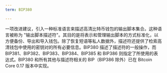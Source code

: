 ```yaml
---
term: BIP380

---
```

一项改进建议，引入一种标准语言来描述高清比特币钱包的输出脚本集合。这种语言被称为 "输出脚本描述符"。其目的是将表示和管理输出脚本的方式标准化，以方便备份、导出和导入钱包。除了恢复短语等私人数据外，描述符还提供了检索高清钱包中使用的密钥对的所有必要信息。BIP380 描述了描述符的一般操作，而 BIP381、BIP382、BIP383、BIP384、BIP385 和 BIP386 则指定了所使用的表达式。BIP380 和所有其他与描述符相关的 BIP（BIP386 除外）已在 Bitcoin Core 0.17 版本中实现。